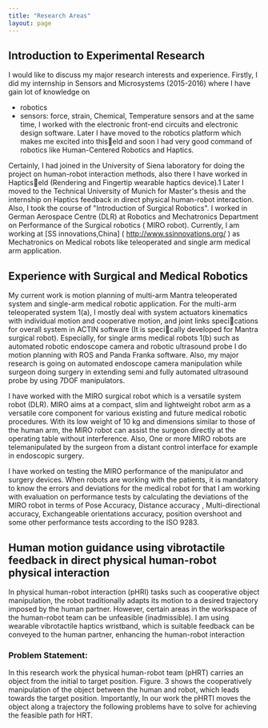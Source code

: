 ```yaml
---
title: "Research Areas"
layout: page
---
```

## Introduction to Experimental Research

I would like to discuss my major research interests and experience. Firstly, I did my internship in Sensors and Microsystems (2015-2016) where I have gain lot of knowledge on
- robotics
- sensors: force, strain, Chemical, Temperature sensors and at the same time, I worked with the electronic front-end circuits and electronic design software. Later I have moved to the robotics platform which makes me excited into thiseld and soon I had very good command of robotics like Human-Centered Robotics and Haptics.

 Certainly, I had joined in the University of Siena laboratory for doing the project on human-robot interaction methods, also there I have worked in Hapticseld (Rendering and Fingertip
wearable haptics device).1 Later I moved to the Technical University of Munich for Master's thesis and the internship on Haptics feedback in direct physical human-robot interaction. Also, I took the course of "Introduction of Surgical Robotics". I worked in German Aerospace Centre (DLR) at Robotics and Mechatronics Department on Performance
of the Surgical robotics ( MIRO robot). Currently, I am working at [SS innovations,China] ( http://www.ssinnovations.org/ ) as Mechatronics on Medical robots like teleoperated and single arm medical arm application.


## Experience with Surgical and Medical Robotics

My current work is motion planning of multi-arm Mantra teleoperated system and single-arm medical robotic application. For the multi-arm teleoperated system 1(a), I mostly deal with
system actuators kinematics with individual motion and cooperative motion, and joint links specications for overall system in ACTIN software (It is specically developed for Mantra
surgical robot). Especially, for single arms medical robots 1(b) such as automated robotic endoscope camera and robotic ultrasound probe I do motion planning with ROS and Panda Franka software. Also, my major research is going on automated endoscope camera manipulation while surgeon doing surgery in extending semi and fully automated ultrasound probe by using 7DOF manipulators.

I have worked with the MIRO surgical robot which is a versatile system robot (DLR). MIRO aims at a compact, slim and lightweight robot arm as a versatile core component for various existing and future medical robotic procedures. With its low weight of 10 kg and dimensions similar to those of the human arm, the MIRO robot can assist the surgeon directly at the operating table without interference. Also, One or more MIRO robots are telemanipulated by the surgeon from a distant control interface for example in endoscopic
surgery.

I have worked on testing the MIRO performance of the manipulator and surgery devices. When robots are working with the patients, it is mandatory to know the errors and deviations for the medical robot for that I am working with evaluation on performance tests by
calculating the deviations of the MIRO robot in terms of Pose Accuracy, Distance accuracy , Multi-directional accuracy, Exchangeable orientations accuracy, position overshoot and some other performance tests according to the ISO 9283.

## Human motion guidance using vibrotactile feedback in direct physical human-robot physical interaction
In physical human-robot interaction (pHRI) tasks such as cooperative object manipulation,
the robot traditionally adapts its motion to a desired trajectory imposed by the human
partner. However, certain areas in the workspace of the human-robot team can be unfeasible
(inadmissible). I am using wearable vibrotactile haptics wristband, which is suitable feedback
can be conveyed to the human partner, enhancing the human-robot interaction
### Problem Statement:
In this research work the physical human-robot team (pHRT) carries an object from the
initial to target position. Figure. 3 shows the cooperatively manipulation of the object
between the human and robot, which leads towards the target position. Importantly, In our
work the pHRTI moves the object along a trajectory the following problems have to solve
for achieving the feasible path for HRT.
